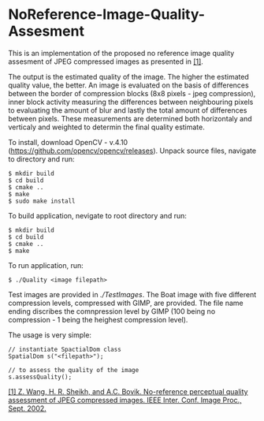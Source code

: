 
# NoReference-Image-Quality-Assesment
This is an implementation of the proposed no reference image quality assesment of JPEG compressed images as presented in [[1]](https://live.ece.utexas.edu/publications/2002/zw_icip_2002_norefjpeg.pdf).  

The output is the estimated quality of the image. The higher the estimated quality value, the better. An image is evaluated on the basis of differences between the border of compression blocks (8x8 pixels - jpeg compression), inner block activity measuring the differences between neighbouring pixels to evaluating the amount of blur and lastly the total amount of differences between pixels. These measurements are determined both horizontaly and verticaly and weighted to determin the final quality estimate.

To install, download OpenCV - v.4.10 (https://github.com/opencv/opencv/releases).
Unpack source files, navigate to directory and run:
```
$ mkdir build
$ cd build
$ cmake ..
$ make
$ sudo make install
```
To build application, nevigate to root directory and run:
```
$ mkdir build
$ cd build
$ cmake ..
$ make
```
To run application, run:
```
$ ./Quality <image filepath>
```
Test images are provided in *./TestImages*. The Boat image with five different compression levels, compressed with GIMP, are provided. The file name ending discribes the comnpression level by GIMP (100 being no compression - 1 being the heighest compression level).  

The usage is very simple:
```
// instantiate SpactialDom class
SpatialDom s("<filepath>");

// to assess the quality of the image
s.assessQuality();
```




[[1] Z. Wang, H. R. Sheikh, and A.C. Bovik. No-reference perceptual quality
assessment of JPEG compressed images. IEEE Inter. Conf. Image Proc., Sept.
2002.](https://live.ece.utexas.edu/publications/2002/zw_icip_2002_norefjpeg.pdf)
